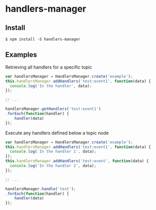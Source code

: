 # handlers-manager


## Install

```
$ npm install -S handlers-manager
```

## Examples

Retrieving all handlers for a specific topic
```js
var handlersManager = HandlersManager.create('example');
this.handlersManager.addHandlers('test:event1', function(data) {
  console.log('In the handler', data);
});

// ...

handlersManager.getHandlers('test:event1')
.forEach(function(handler) {
    handler(data)
});

```

Execute any handlers defined below a topic node 
```js
var handlersManager = HandlersManager.create('example');
this.handlersManager.addHandlers('test:event1', function(data) {
  console.log('In the handler 1', data);
});
this.handlersManager.addHandlers('test:event', function(data) {
  console.log('In the handler 2', data);
});

// ...

handlersManager.handle('test');
.forEach(function(handler) {
    handler(data)
});

```
